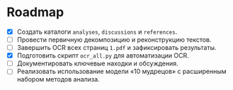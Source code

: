 # Roadmap

- [x] Создать каталоги `analyses`, `discussions` и `references`.
- [ ] Провести первичную декомпозицию и реконструкцию текстов.
- [ ] Завершить OCR всех страниц `1.pdf` и зафиксировать результаты.
- [x] Подготовить скрипт `ocr_all.py` для автоматизации OCR.
- [ ] Документировать ключевые находки и обсуждения.
- [ ] Реализовать использование модели «10 мудрецов» с расширенным набором методов анализа.
